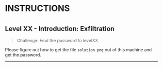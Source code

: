 # INSTRUCTIONS
#
## Level XX - Introduction: Exfiltration

> Challenge: Find the password to levelXX

Please figure out how to get the file `solution.png` out of this machine and
get the password.

---

